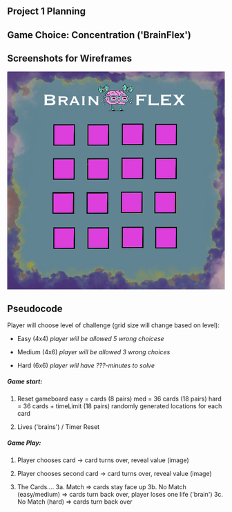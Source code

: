 ## Project 1 Planning




## Game Choice: Concentration ('BrainFlex')




## Screenshots for Wireframes

<img src="/imgs/4x4.png">





## Pseudocode

Player will choose level of challenge (grid size will change based on level):
* Easy (4x4)
<i>player will be allowed 5 wrong choicese</i>

* Medium (4x6)
<i>player will be allowed 3 wrong choices</i>

* Hard (6x6)
<i>player will have ???-minutes to solve</i>



##### Game start: 
1. Reset gameboard 
easy =  cards (8 pairs)
med = 36 cards (18 pairs) 
hard = 36 cards + timeLimit (18 pairs) 
randomly generated locations for each card
<p>

2. Lives ('brains') / Timer Reset

##### Game Play:

1. Player chooses card -> card turns over, reveal value (image)
2. Player chooses second card -> card turns over, reveal value (image)

3. The Cards....
3a. Match => cards stay face up
3b. No Match (easy/medium) => cards turn back over, player loses one life ('brain')
3c. No Match (hard) => cards turn back over







